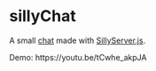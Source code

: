 # sillyChat
A small <a href="https://ecv-etic.upf.edu/students/2020/jpceej/p1/">chat</a> made with <a href="https://github.com/jagenjo/SillyServer.js/">SillyServer.js</a>.
<div>Demo: https://youtu.be/tCwhe_akpJA</div>
